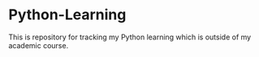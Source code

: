 # Python-Learning
This is repository for tracking my Python learning which is outside of my academic course.
